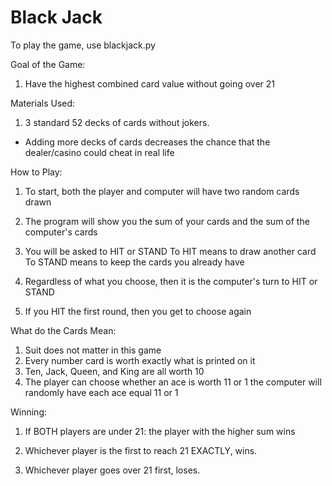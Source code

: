 # Black Jack

To play the game, use blackjack.py

Goal of the Game: 
  1. Have the highest combined card value without going over 21

Materials Used: 
  1. 3 standard 52 decks of cards without jokers.
    
  * Adding more decks of cards decreases the chance that the dealer/casino could cheat in real life

How to Play: 
  1. To start, both the player and computer will have two random cards drawn 
  
  2. The program will show you the sum of your cards and the sum of the computer's cards 
 
  3. You will be asked to HIT or STAND
    To HIT means to draw another card 
    To STAND means to keep the cards you already have 
 
  4. Regardless of what you choose, then it is the computer's turn to HIT or STAND 
 
  5. If you HIT the first round, then you get to choose again 

What do the Cards Mean: 
  1. Suit does not matter in this game 
  2. Every number card is worth exactly what is printed on it 
  3. Ten, Jack, Queen, and King are all worth 10 
  4. The player can choose whether an ace is worth 11 or 1 
    the computer will randomly have each ace equal 11 or 1 

Winning: 
  1. If BOTH players are under 21: 
    the player with the higher sum wins 
 
  2. Whichever player is the first to reach 21 EXACTLY, wins. 
 
  3. Whichever player goes over 21 first, loses. 
